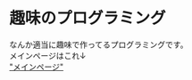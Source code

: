 # 趣味のプログラミング
なんか適当に趣味で作ってるプログラミングです。
<br>メインページはこれ↓
<br><a href="https://nonbiri0110.github.io/syumi/main">"メインページ"</a>
